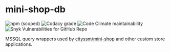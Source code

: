# mini-shop-db

![npm (scoped)](https://img.shields.io/npm/v/@cityssm/mini-shop-db) ![Codacy grade](https://img.shields.io/codacy/grade/5d2a05a43b4f4b5096a1bde950c2ddaf) ![Code Climate maintainability](https://img.shields.io/codeclimate/maintainability/cityssm/mini-shop-db) ![Snyk Vulnerabilities for GitHub Repo](https://img.shields.io/snyk/vulnerabilities/github/cityssm/mini-shop-db)

MSSQL query wrappers used by [cityssm/mini-shop](https://github.com/cityssm/mini-shop)
and other custom store applications.

